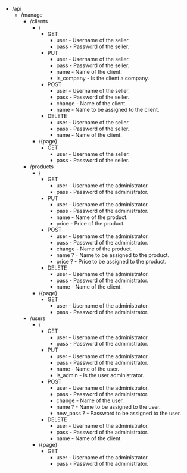 * /api
    * /manage
        * /clients
            * /
                * GET
                    * user - Username of the seller.
                    * pass - Password of the seller.
                * PUT
                    * user - Username of the seller.
                    * pass - Password of the seller.
                    * name - Name of the client.
                    * is_company - Is the client a company.
                * POST
                    * user - Username of the seller.
                    * pass - Password of the seller.
                    * change - Name of the client.
                    * name - Name to be assigned to the client.
                * DELETE
                    * user - Username of the seller.
                    * pass - Password of the seller.
                    * name - Name of the client.
            * /{page}
                * GET
                    * user - Username of the seller.
                    * pass - Password of the seller.
        * /products
            * /
                * GET
                    * user - Username of the administrator.
                    * pass - Password of the administrator.
                * PUT
                    * user - Username of the administrator.
                    * pass - Password of the administrator.
                    * name - Name of the product.
                    * price - Price of the product.
                * POST
                    * user - Username of the administrator.
                    * pass - Password of the administrator.
                    * change - Name of the product.
                    * name ? - Name to be assigned to the product.
                    * price ? - Price to be assigned to the product.
                * DELETE
                    * user - Username of the administrator.
                    * pass - Password of the administrator.
                    * name - Name of the client.
            * /{page}
                * GET
                    * user - Username of the administrator.
                    * pass - Password of the administrator.
        * /users
            * /
                * GET
                    * user - Username of the administrator.
                    * pass - Password of the administrator.
                * PUT
                    * user - Username of the administrator.
                    * pass - Password of the administrator.
                    * name - Name of the user.
                    * is_admin - Is the user administrator.
                * POST
                    * user - Username of the administrator.
                    * pass - Password of the administrator.
                    * change - Name of the user.
                    * name ? - Name to be assigned to the user.
                    * new_pass ? - Password to be assigned to the user.
                * DELETE
                    * user - Username of the administrator.
                    * pass - Password of the administrator.
                    * name - Name of the client.
            * /{page}
                * GET
                    * user - Username of the administrator.
                    * pass - Password of the administrator.

